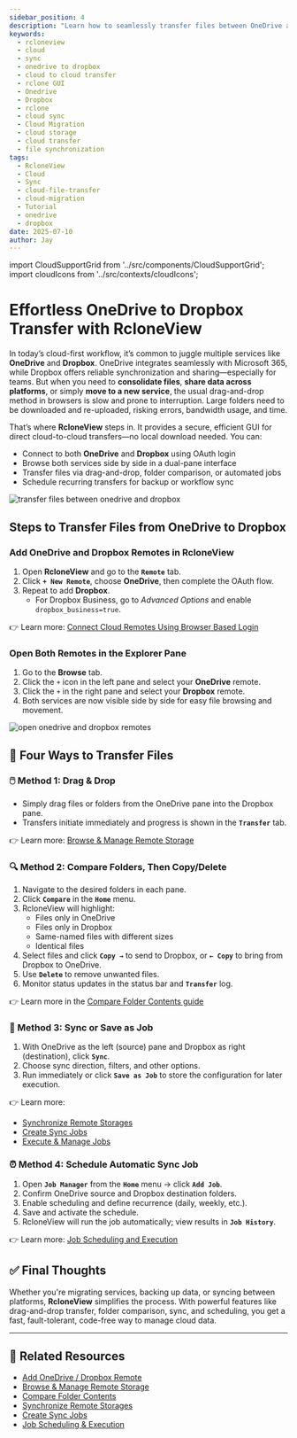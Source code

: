 ```yaml
---
sidebar_position: 4
description: "Learn how to seamlessly transfer files between OneDrive and Dropbox using RcloneView’s GUI features: drag‑and‑drop, comparisons, sync, scheduling, and cloud‑to‑cloud efficiency."
keywords:
  - rcloneview
  - cloud
  - sync
  - onedrive to dropbox
  - cloud to cloud transfer
  - rclone GUI
  - Onedrive
  - Dropbox
  - rclone
  - cloud sync
  - Cloud Migration
  - cloud storage
  - cloud transfer
  - file synchronization
tags:
  - RcloneView
  - Cloud
  - Sync
  - cloud-file-transfer
  - cloud-migration
  - Tutorial
  - onedrive
  - dropbox
date: 2025-07-10
author: Jay
---
```

import CloudSupportGrid from '../src/components/CloudSupportGrid';
import cloudIcons from '../src/contexts/cloudIcons';

# Effortless OneDrive to Dropbox Transfer with RcloneView

In today’s cloud-first workflow, it’s common to juggle multiple services like **OneDrive** and **Dropbox**. OneDrive integrates seamlessly with Microsoft 365, while Dropbox offers reliable synchronization and sharing—especially for teams. But when you need to **consolidate files**, **share data across platforms**, or simply **move to a new service**, the usual drag-and-drop method in browsers is slow and prone to interruption. Large folders need to be downloaded and re-uploaded, risking errors, bandwidth usage, and time.

That’s where **RcloneView** steps in. It provides a secure, efficient GUI for direct cloud-to-cloud transfers—no local download needed. You can:

- Connect to both **OneDrive** and **Dropbox** using OAuth login  
- Browse both services side by side in a dual-pane interface  
- Transfer files via drag-and-drop, folder comparison, or automated jobs  
- Schedule recurring transfers for backup or workflow sync  

<img src="/support/images/en/tutorials/transfer-files-between-onedrive-and-dropbox.png" alt="transfer files between onedrive and dropbox" class="img-medium img-center" />

## Steps to Transfer Files from OneDrive to Dropbox

### Add OneDrive and Dropbox Remotes in RcloneView  
1. Open **RcloneView** and go to the **`Remote`** tab.  
2. Click **`+ New Remote`**, choose **OneDrive**, then complete the OAuth flow.  
3. Repeat to add **Dropbox**.  
   - For Dropbox Business, go to *Advanced Options* and enable `dropbox_business=true`.

👉 Learn more: [Connect Cloud Remotes Using Browser Based Login](/support/howto/remote-storage-connection-settings/add-oath-online-login)

### Open Both Remotes in the Explorer Pane  
1. Go to the **Browse** tab.  
2. Click the `+` icon in the left pane and select your **OneDrive** remote.  
3. Click the `+` in the right pane and select your **Dropbox** remote.  
4. Both services are now visible side by side for easy file browsing and movement.

<img src="/support/images/en/tutorials/open-onedrive-and-dropbox-remotes.png" alt="open onedrive and dropbox remotes" class="img-medium img-center" />

## 🔄 Four Ways to Transfer Files

### 🖱️ Method 1: Drag & Drop  
- Simply drag files or folders from the OneDrive pane into the Dropbox pane.  
- Transfers initiate immediately and progress is shown in the **`Transfer`** tab.

👉 Learn more: [Browse & Manage Remote Storage](/support/howto/rcloneview-basic/browse-and-manage-remote-storage)

### 🔍 Method 2: Compare Folders, Then Copy/Delete  
1. Navigate to the desired folders in each pane.  
2. Click **`Compare`** in the **`Home`** menu.  
3. RcloneView will highlight:  
   - Files only in OneDrive  
   - Files only in Dropbox  
   - Same-named files with different sizes  
   - Identical files  
1. Select files and click **`Copy →`** to send to Dropbox, or **`← Copy`** to bring from Dropbox to OneDrive.  
2. Use **`Delete`** to remove unwanted files.  
3. Monitor status updates in the status bar and **`Transfer`** log.

👉 Learn more in the [Compare Folder Contents guide](/support/howto/rcloneview-basic/compare-folder-contents)

### 🔁 Method 3: Sync or Save as Job  
1. With OneDrive as the left (source) pane and Dropbox as right (destination), click **`Sync`**.  
2. Choose sync direction, filters, and other options.  
3. Run immediately or click **`Save as Job`** to store the configuration for later execution.

 👉 Learn more:  
- [Synchronize Remote Storages](/support/howto/rcloneview-basic/synchronize-remote-storages)  
- [Create Sync Jobs](/support/howto/rcloneview-basic/create-sync-jobs)  
- [Execute & Manage Jobs](/support/howto/rcloneview-basic/execute-manage-job)


### ⏰ Method 4: Schedule Automatic Sync Job  
1. Open **`Job Manager`** from the **`Home`** menu → click **`Add Job`**.  
2. Confirm OneDrive source and Dropbox destination folders.  
3. Enable scheduling and define recurrence (daily, weekly, etc.).  
4. Save and activate the schedule.  
5. RcloneView will run the job automatically; view results in **`Job History`**.

👉 Learn more: [Job Scheduling and Execution](/support/howto/rcloneview-advanced/job-scheduling-and-execution)

## ✅ Final Thoughts  

Whether you're migrating services, backing up data, or syncing between platforms, **RcloneView** simplifies the process. With powerful features like drag-and-drop transfer, folder comparison, sync, and scheduling, you get a fast, fault-tolerant, code-free way to manage cloud data.

---

## 🔗 Related Resources  

- [Add OneDrive / Dropbox Remote](/support/howto/remote-storage-connection-settings/add-oath-online-login#quick-setup-guide)  
- [Browse & Manage Remote Storage](/support/howto/rcloneview-basic/browse-and-manage-remote-storage)  
- [Compare Folder Contents](/support/howto/rcloneview-basic/compare-folder-contents)  
- [Synchronize Remote Storages](/support/howto/rcloneview-basic/synchronize-remote-storages)  
- [Create Sync Jobs](/support/howto/rcloneview-basic/create-sync-jobs)  
- [Job Scheduling & Execution](/support/howto/rcloneview-advanced/job-scheduling-and-execution)


<CloudSupportGrid />